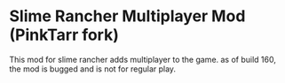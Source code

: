 # Slime Rancher Multiplayer Mod (PinkTarr fork)

This mod for slime rancher adds multiplayer to the game. as of build 160, the mod is bugged and is not for regular play.
